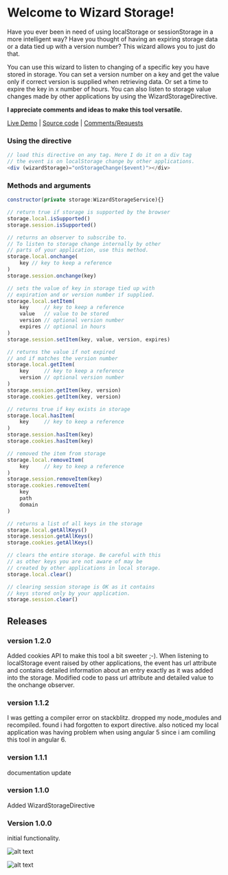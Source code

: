 # Welcome to Wizard Storage!

Have you ever been in need of using localStorage or sessionStorage in a more intelligent way? Have you thought of having an expiring storage data or a data tied up with a version number? This wizard allows you to just do that.

You can use this wizard to listen to changing of a specific key you have stored in storage. You can set a version number on a key and get the value only if correct version is supplied when retrieving data. Or set a time to expire the key in x number of hours. You can also listen to storage value changes made by other applications by using the WizardStorageDirective. 

**I appreciate comments and ideas to make this tool versatile.**


[Live Demo](https://wizard-storage.stackblitz.io) | [Source code](https://github.com/msalehisedeh/wizard-storage/tree/master/src/app) | [Comments/Requests](https://github.com/msalehisedeh/wizard-storage/issues)

### Using the directive

```javascript
// load this directive on any tag. Here I do it on a div tag
// the event is on localStorage change by other applications.
<div (wizardStorage)="onStorageChange($event)"></div>

```


### Methods and arguments

```javascript
constructor(private storage:WizardStorageService){}

// return true if storage is supported by the browser
storage.local.isSupported() 
storage.session.isSupported() 

// returns an observer to subscribe to.
// To listen to storage change internally by other
// parts of your application, use this method.
storage.local.onchange(
    key // key to keep a reference
)
storage.session.onchange(key) 

// sets the value of key in storage tied up with 
// expiration and or version number if supplied.
storage.local.setItem(
    key     // key to keep a reference
    value   // value to be stored
    version // optional version number
    expires // optional in hours
) 
storage.session.setItem(key, value, version, expires)

// returns the value if not expired 
// and if matches the version number
storage.local.getItem(
    key     // key to keep a reference
    version // optional version number
)
storage.session.getItem(key, version)
storage.cookies.getItem(key, version)

// returns true if key exists in storage
storage.local.hasItem(
    key     // key to keep a reference
)
storage.session.hasItem(key)
storage.cookies.hasItem(key)

// removed the item from storage
storage.local.removeItem(
    key     // key to keep a reference
)
storage.session.removeItem(key)
storage.cookies.removeItem(
    key
    path
    domain
)

// returns a list of all keys in the storage
storage.local.getAllKeys()
storage.session.getAllKeys()
storage.cookies.getAllKeys()

// clears the entire storage. Be careful with this
// as other keys you are not aware of may be 
// created by other applications in local storage.
storage.local.clear()

// clearing session storage is OK as it contains
// keys stored only by your application.
storage.session.clear()

```

## Releases

### version 1.2.0
Added cookies API to make this tool a bit sweeter ;-).
When listening to localStorage event raised by other applications, the event has url attribute and contains detailed information about an entry exactly as it was added into the storage. Modified code to pass url attribute and detailed value to the onchange observer.

### version 1.1.2
I was getting a compiler error on stackblitz. dropped my node_modules and recompiled. found i had forgotten to export directive. also noticed my local application was having problem when using angular 5 since i am comiling this tool in angular 6.

### version 1.1.1
documentation update

### version 1.1.0
Added WizardStorageDirective

### Version 1.0.0
initial functionality.



![alt text](https://raw.githubusercontent.com/msalehisedeh/wizard-storage/master/sample.png  "What you would see when a wizard-storage sampler is used")

![alt text](https://raw.githubusercontent.com/msalehisedeh/wizard-storage/master/sample2.png  "What you would see when a wizard-storage sampler is used")
